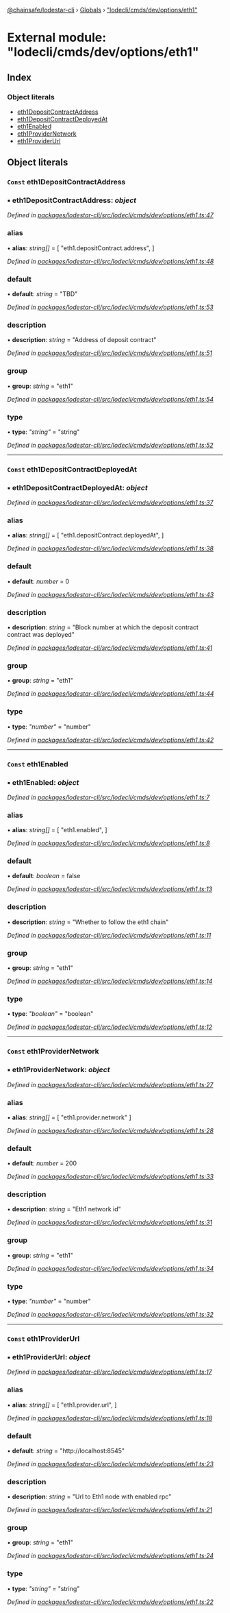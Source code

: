 [@chainsafe/lodestar-cli](../README.md) › [Globals](../globals.md) › ["lodecli/cmds/dev/options/eth1"](_lodecli_cmds_dev_options_eth1_.md)

# External module: "lodecli/cmds/dev/options/eth1"

## Index

### Object literals

* [eth1DepositContractAddress](_lodecli_cmds_dev_options_eth1_.md#const-eth1depositcontractaddress)
* [eth1DepositContractDeployedAt](_lodecli_cmds_dev_options_eth1_.md#const-eth1depositcontractdeployedat)
* [eth1Enabled](_lodecli_cmds_dev_options_eth1_.md#const-eth1enabled)
* [eth1ProviderNetwork](_lodecli_cmds_dev_options_eth1_.md#const-eth1providernetwork)
* [eth1ProviderUrl](_lodecli_cmds_dev_options_eth1_.md#const-eth1providerurl)

## Object literals

### `Const` eth1DepositContractAddress

### ▪ **eth1DepositContractAddress**: *object*

*Defined in [packages/lodestar-cli/src/lodecli/cmds/dev/options/eth1.ts:47](https://github.com/ChainSafe/lodestar/blob/b76b72d03/packages/lodestar-cli/src/lodecli/cmds/dev/options/eth1.ts#L47)*

###  alias

• **alias**: *string[]* = [
    "eth1.depositContract.address",
  ]

*Defined in [packages/lodestar-cli/src/lodecli/cmds/dev/options/eth1.ts:48](https://github.com/ChainSafe/lodestar/blob/b76b72d03/packages/lodestar-cli/src/lodecli/cmds/dev/options/eth1.ts#L48)*

###  default

• **default**: *string* = "TBD"

*Defined in [packages/lodestar-cli/src/lodecli/cmds/dev/options/eth1.ts:53](https://github.com/ChainSafe/lodestar/blob/b76b72d03/packages/lodestar-cli/src/lodecli/cmds/dev/options/eth1.ts#L53)*

###  description

• **description**: *string* = "Address of deposit contract"

*Defined in [packages/lodestar-cli/src/lodecli/cmds/dev/options/eth1.ts:51](https://github.com/ChainSafe/lodestar/blob/b76b72d03/packages/lodestar-cli/src/lodecli/cmds/dev/options/eth1.ts#L51)*

###  group

• **group**: *string* = "eth1"

*Defined in [packages/lodestar-cli/src/lodecli/cmds/dev/options/eth1.ts:54](https://github.com/ChainSafe/lodestar/blob/b76b72d03/packages/lodestar-cli/src/lodecli/cmds/dev/options/eth1.ts#L54)*

###  type

• **type**: *"string"* = "string"

*Defined in [packages/lodestar-cli/src/lodecli/cmds/dev/options/eth1.ts:52](https://github.com/ChainSafe/lodestar/blob/b76b72d03/packages/lodestar-cli/src/lodecli/cmds/dev/options/eth1.ts#L52)*

___

### `Const` eth1DepositContractDeployedAt

### ▪ **eth1DepositContractDeployedAt**: *object*

*Defined in [packages/lodestar-cli/src/lodecli/cmds/dev/options/eth1.ts:37](https://github.com/ChainSafe/lodestar/blob/b76b72d03/packages/lodestar-cli/src/lodecli/cmds/dev/options/eth1.ts#L37)*

###  alias

• **alias**: *string[]* = [
    "eth1.depositContract.deployedAt",
  ]

*Defined in [packages/lodestar-cli/src/lodecli/cmds/dev/options/eth1.ts:38](https://github.com/ChainSafe/lodestar/blob/b76b72d03/packages/lodestar-cli/src/lodecli/cmds/dev/options/eth1.ts#L38)*

###  default

• **default**: *number* = 0

*Defined in [packages/lodestar-cli/src/lodecli/cmds/dev/options/eth1.ts:43](https://github.com/ChainSafe/lodestar/blob/b76b72d03/packages/lodestar-cli/src/lodecli/cmds/dev/options/eth1.ts#L43)*

###  description

• **description**: *string* = "Block number at which the deposit contract contract was deployed"

*Defined in [packages/lodestar-cli/src/lodecli/cmds/dev/options/eth1.ts:41](https://github.com/ChainSafe/lodestar/blob/b76b72d03/packages/lodestar-cli/src/lodecli/cmds/dev/options/eth1.ts#L41)*

###  group

• **group**: *string* = "eth1"

*Defined in [packages/lodestar-cli/src/lodecli/cmds/dev/options/eth1.ts:44](https://github.com/ChainSafe/lodestar/blob/b76b72d03/packages/lodestar-cli/src/lodecli/cmds/dev/options/eth1.ts#L44)*

###  type

• **type**: *"number"* = "number"

*Defined in [packages/lodestar-cli/src/lodecli/cmds/dev/options/eth1.ts:42](https://github.com/ChainSafe/lodestar/blob/b76b72d03/packages/lodestar-cli/src/lodecli/cmds/dev/options/eth1.ts#L42)*

___

### `Const` eth1Enabled

### ▪ **eth1Enabled**: *object*

*Defined in [packages/lodestar-cli/src/lodecli/cmds/dev/options/eth1.ts:7](https://github.com/ChainSafe/lodestar/blob/b76b72d03/packages/lodestar-cli/src/lodecli/cmds/dev/options/eth1.ts#L7)*

###  alias

• **alias**: *string[]* = [
    "eth1.enabled",
  ]

*Defined in [packages/lodestar-cli/src/lodecli/cmds/dev/options/eth1.ts:8](https://github.com/ChainSafe/lodestar/blob/b76b72d03/packages/lodestar-cli/src/lodecli/cmds/dev/options/eth1.ts#L8)*

###  default

• **default**: *boolean* = false

*Defined in [packages/lodestar-cli/src/lodecli/cmds/dev/options/eth1.ts:13](https://github.com/ChainSafe/lodestar/blob/b76b72d03/packages/lodestar-cli/src/lodecli/cmds/dev/options/eth1.ts#L13)*

###  description

• **description**: *string* = "Whether to follow the eth1 chain"

*Defined in [packages/lodestar-cli/src/lodecli/cmds/dev/options/eth1.ts:11](https://github.com/ChainSafe/lodestar/blob/b76b72d03/packages/lodestar-cli/src/lodecli/cmds/dev/options/eth1.ts#L11)*

###  group

• **group**: *string* = "eth1"

*Defined in [packages/lodestar-cli/src/lodecli/cmds/dev/options/eth1.ts:14](https://github.com/ChainSafe/lodestar/blob/b76b72d03/packages/lodestar-cli/src/lodecli/cmds/dev/options/eth1.ts#L14)*

###  type

• **type**: *"boolean"* = "boolean"

*Defined in [packages/lodestar-cli/src/lodecli/cmds/dev/options/eth1.ts:12](https://github.com/ChainSafe/lodestar/blob/b76b72d03/packages/lodestar-cli/src/lodecli/cmds/dev/options/eth1.ts#L12)*

___

### `Const` eth1ProviderNetwork

### ▪ **eth1ProviderNetwork**: *object*

*Defined in [packages/lodestar-cli/src/lodecli/cmds/dev/options/eth1.ts:27](https://github.com/ChainSafe/lodestar/blob/b76b72d03/packages/lodestar-cli/src/lodecli/cmds/dev/options/eth1.ts#L27)*

###  alias

• **alias**: *string[]* = [
    "eth1.provider.network"
  ]

*Defined in [packages/lodestar-cli/src/lodecli/cmds/dev/options/eth1.ts:28](https://github.com/ChainSafe/lodestar/blob/b76b72d03/packages/lodestar-cli/src/lodecli/cmds/dev/options/eth1.ts#L28)*

###  default

• **default**: *number* = 200

*Defined in [packages/lodestar-cli/src/lodecli/cmds/dev/options/eth1.ts:33](https://github.com/ChainSafe/lodestar/blob/b76b72d03/packages/lodestar-cli/src/lodecli/cmds/dev/options/eth1.ts#L33)*

###  description

• **description**: *string* = "Eth1 network id"

*Defined in [packages/lodestar-cli/src/lodecli/cmds/dev/options/eth1.ts:31](https://github.com/ChainSafe/lodestar/blob/b76b72d03/packages/lodestar-cli/src/lodecli/cmds/dev/options/eth1.ts#L31)*

###  group

• **group**: *string* = "eth1"

*Defined in [packages/lodestar-cli/src/lodecli/cmds/dev/options/eth1.ts:34](https://github.com/ChainSafe/lodestar/blob/b76b72d03/packages/lodestar-cli/src/lodecli/cmds/dev/options/eth1.ts#L34)*

###  type

• **type**: *"number"* = "number"

*Defined in [packages/lodestar-cli/src/lodecli/cmds/dev/options/eth1.ts:32](https://github.com/ChainSafe/lodestar/blob/b76b72d03/packages/lodestar-cli/src/lodecli/cmds/dev/options/eth1.ts#L32)*

___

### `Const` eth1ProviderUrl

### ▪ **eth1ProviderUrl**: *object*

*Defined in [packages/lodestar-cli/src/lodecli/cmds/dev/options/eth1.ts:17](https://github.com/ChainSafe/lodestar/blob/b76b72d03/packages/lodestar-cli/src/lodecli/cmds/dev/options/eth1.ts#L17)*

###  alias

• **alias**: *string[]* = [
    "eth1.provider.url",
  ]

*Defined in [packages/lodestar-cli/src/lodecli/cmds/dev/options/eth1.ts:18](https://github.com/ChainSafe/lodestar/blob/b76b72d03/packages/lodestar-cli/src/lodecli/cmds/dev/options/eth1.ts#L18)*

###  default

• **default**: *string* = "http://localhost:8545"

*Defined in [packages/lodestar-cli/src/lodecli/cmds/dev/options/eth1.ts:23](https://github.com/ChainSafe/lodestar/blob/b76b72d03/packages/lodestar-cli/src/lodecli/cmds/dev/options/eth1.ts#L23)*

###  description

• **description**: *string* = "Url to Eth1 node with enabled rpc"

*Defined in [packages/lodestar-cli/src/lodecli/cmds/dev/options/eth1.ts:21](https://github.com/ChainSafe/lodestar/blob/b76b72d03/packages/lodestar-cli/src/lodecli/cmds/dev/options/eth1.ts#L21)*

###  group

• **group**: *string* = "eth1"

*Defined in [packages/lodestar-cli/src/lodecli/cmds/dev/options/eth1.ts:24](https://github.com/ChainSafe/lodestar/blob/b76b72d03/packages/lodestar-cli/src/lodecli/cmds/dev/options/eth1.ts#L24)*

###  type

• **type**: *"string"* = "string"

*Defined in [packages/lodestar-cli/src/lodecli/cmds/dev/options/eth1.ts:22](https://github.com/ChainSafe/lodestar/blob/b76b72d03/packages/lodestar-cli/src/lodecli/cmds/dev/options/eth1.ts#L22)*
